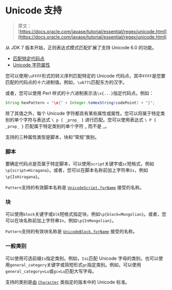 # Unicode 支持

> 原文： [https://docs.oracle.com/javase/tutorial/essential/regex/unicode.html](https://docs.oracle.com/javase/tutorial/essential/regex/unicode.html)

从 JDK 7 版本开始，正则表达式模式匹配扩展了支持 Unicode 6.0 的功能。

*   [匹配特定代码点](#matchingSpecific)
*   [Unicode 字符属性](#properties)

您可以使用`\uFFFF`形式的转义序列匹配特定的 Unicode 代码点，其中`FFFF`是您要匹配的代码点的十六进制值。例如，`\u6771`匹配东方的汉字。

或者，您可以使用 Perl 样式的十六进制表示法`\x{...}`指定代码点。例如：

```java
String hexPattern = "\x{" + Integer.toHexString(codePoint) + "}";

```

除了其值之外，每个 Unicode 字符都具有某些属性或属性。您可以将属于特定类别的单个字符与表达式 `\ p { _prop_ }` 进行匹配。您可以使用表达式 `\ P { _prop_ }` 匹配属于特定类别的单个字符 _ 而不是 _。

支持的三种属性类型是脚本，块和“常规”类别。

### 脚本

要确定代码点是否属于特定脚本，可以使用`script`关键字或`sc`短格式，例如`\p{script=Hiragana}`。或者，您可以在脚本名称前加上字符串`Is`，例如`\p{IsHiragana}`。

`Pattern`支持的有效脚本名称是 [`UnicodeScript.forName`](https://docs.oracle.com/javase/8/docs/api/java/lang/Character.UnicodeScript.html#forName-java.lang.String-) 接受的名称。

### 块

可以使用`block`关键字或`blk`短格式指定块，例如`\p{block=Mongolian}`。或者，您可以在块名称前加上字符串`In`，例如`\p{InMongolian}`。

`Pattern`支持的有效块名称是 [`UnicodeBlock.forName`](https://docs.oracle.com/javase/8/docs/api/java/lang/Character.UnicodeBlock.html#forName-java.lang.String-) 接受的名称。

### 一般类别

可以使用可选前缀`Is`指定类别。例如，`IsL`匹配 Unicode 字母的类别。也可以使用`general_category`关键字或简短形式`gc`指定类别。例如，可以使用`general_category=Lu`或`gc=Lu`匹配大写字母。

支持的类别是[由](https://docs.oracle.com/javase/8/docs/api/java/lang/Character.html) [`Character`](https://docs.oracle.com/javase/8/docs/api/java/lang/Character.html) 类指定的版本中的 Unicode 标准。